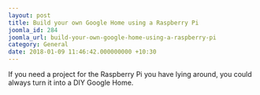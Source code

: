 ```yaml
---
layout: post
title: Build your own Google Home using a Raspberry Pi
joomla_id: 284
joomla_url: build-your-own-google-home-using-a-raspberry-pi
category: General
date: 2018-01-09 11:46:42.000000000 +10:30
---
```

If you need a project for the Raspberry Pi you have lying around, you could always turn it into a DIY Google Home.

